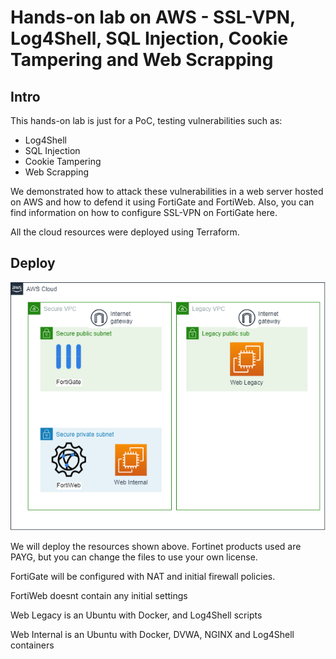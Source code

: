 <h1> Hands-on lab on AWS - SSL-VPN, Log4Shell, SQL Injection, Cookie Tampering and Web Scrapping </h1>
<h2>Intro</h2>
This hands-on lab is just for a PoC, testing vulnerabilities such as:

- Log4Shell
- SQL Injection
- Cookie Tampering
- Web Scrapping


We demonstrated how to attack these vulnerabilities in a web server hosted on AWS and how to defend it using FortiGate and FortiWeb. Also, you can find information on how to configure SSL-VPN on FortiGate here.

All the cloud resources were deployed using Terraform.

<h2>Deploy</h2>

![Topology](https://github.com/FortiLatam/handsonlab-fgt-fwb/blob/main/DOCS/Intro.png?raw=true)

We will deploy the resources shown above. Fortinet products used are PAYG, but you can change the files to use your own license.

FortiGate will be configured with NAT and initial firewall policies.

FortiWeb doesnt contain any initial settings

Web Legacy is an Ubuntu with Docker, and Log4Shell scripts

Web Internal is an Ubuntu with Docker, DVWA, NGINX and Log4Shell containers
